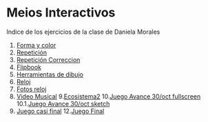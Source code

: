 # Meios Interactivos
Indice de los ejercicios de la clase de Daniela Morales
1. [Forma y color](https://danielamoralesb.github.io/mediosInteractivos/01)
2. [Repetición](https://danielamoralesb.github.io/mediosInteractivos/02.1)
3. [Repetición Correccion](https://danielamoralesb.github.io/mediosInteractivos/02)
4. [Flipbook](https://danielamoralesb.github.io/mediosInteractivos/03)
5. [Herramientas de dibujo](https://danielamoralesb.github.io/mediosInteractivos/04)
6. [Reloj](https://danielamoralesb.github.io/mediosInteractivos/05)
7. [Fotos reloj](https://danielamoralesb.github.io/mediosInteractivos/05.Fotos.zip)
8. [Video Musical](https://danielamoralesb.github.io/mediosInteractivos/06) 
9.[Ecosistema2](https://danielamoralesb.github.io/mediosInteractivos/08)
10.[Juego Avance 30/oct fullscreen](https://editor.p5js.org/danielamorales/full/r1hDea5sm)
10.1.[Juego Avance 30/oct sketch](https://editor.p5js.org/danielamorales/sketches/r1hDea5sm)
11. [Juego casi final](https://danielamoralesb.github.io/mediosInteractivos/vdjg)
12.[Juego Final](https://danielamoralesb.github.io/mediosInteractivos/VideoJuego)
